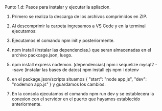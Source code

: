 Punto 1.d:
Pasos para instalar y ejecutar la apliacion.

1. Primero se realiza la descarga de los archivos comprimidos en ZIP.
2. Al descomprimir la carpeta ingresamos a VS Code y en la terminal ejecutamos:
3. Ejecutamos el comando npm init y posteriormente.
4. npm install (instalar las dependencias.) que seran almacenadas en el archivo packcage.json, luego.
5. npm install express nodemon. (dependencias)
   npm i sequelize mysql2 --save (instalar las bases de datos)
   npm install ejs
   npm i dotenv

6. en el package.json/scripts situamos {
   "start": "node app.js",
   "dev": "nodemon app.js"
   } y guardamos los cambios.
7. En la consola ejecutamos el comando npm run dev y se establecera la conexion con el servidor en el puerto que hayamos establecido anteriormente.
